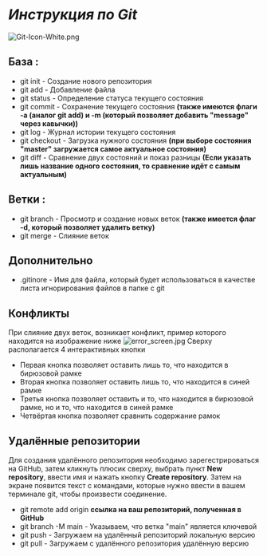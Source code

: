 # *Инструкция по Git*
![Git-Icon-White.png](Git-Icon-White.png)
## База :
* git init - Создание нового репозитория
* git add - Добавление файла
* git status - Определение статуса текущего состояния
* git commit - Сохранение текущего состояния **(также имеются флаги -a (аналог git add) и -m (который позволяет добавить "message" через кавычки))**
* git log - Журнал истории текущего состояния
* git checkout - Загрузка нужного состояния **(при выборе состояния "master" загружается самое актуальное состояния)**
* git diff - Сравнение двух состояний и показ разницы **(Если указать лишь название одного состояния, то сравнение идёт с самым актуальным)**
## Ветки :
* git branch - Просмотр и создание новых веток **(также имеется флаг -d, который позволяет удалить ветку)**
* git merge - Слияние веток
## Дополнительно
* .gitinore - Имя для файла, который будет использоваться в качестве листа игнорирования файлов в папке с git
## Конфликты
При слияние двух веток, возникает конфликт, пример которого находится на изображение ниже ![error_screen.jpg](error_screen.jpg)
Сверху располагается 4 интерактивных кнопки
* Первая кнопка позволяет оставить лишь то, что находится в бирюзовой рамке
* Вторая кнопка позволяет оставить лишь то, что находится в синей рамке
* Третья кнопка позволяет оставить и то, что находится в бирюзовой рамке, но и то, что находится в синей рамке
* Четвёртая кнопка позволяет сравнить содержание рамок
## Удалённые репозитории
Для создания удалённого репозитория необходимо зарегестрироваться на GitHub, затем кликнуть плюсик сверху, выбрать пункт **New repository**, ввести имя и нажать кнопку **Create repository**. Затем на экране появится текст с командами, которые нужно ввести в вашем терминале git, чтобы произвести соединение.
* git remote add origin **ссылка на ваш репозиторий, полученная в GitHub**
* git branch -M main - Указываем, что ветка "main" является ключевой
* git push - Загружаем на удалённый репозиторий локальную версию
* git pull - Загружаем с удалённого репозитория удалённую версию
